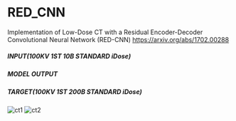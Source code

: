# RED_CNN
Implementation of Low-Dose CT with a Residual Encoder-Decoder Convolutional Neural Network (RED-CNN)
https://arxiv.org/abs/1702.00288  

##### INPUT(100KV 1ST 10B STANDARD iDose) 
##### MODEL OUTPUT 
##### TARGET(100KV 1ST 200B STANDARD iDose)
![ct1](https://github.com/SSinyu/RED_CNN/blob/master/img/ct1.png)
![ct2](https://github.com/SSinyu/RED_CNN/blob/master/img/ct2.png)
